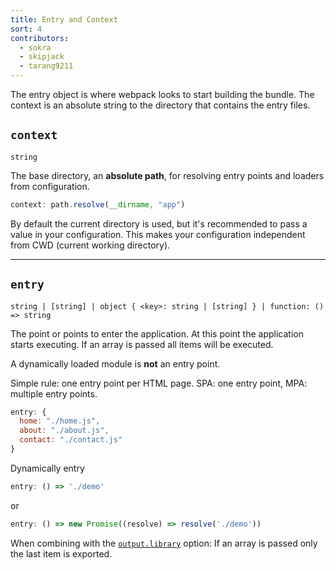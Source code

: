 ```yaml
---
title: Entry and Context
sort: 4
contributors:
  - sokra
  - skipjack
  - tarang9211
---
```


The entry object is where webpack looks to start building the bundle. The context is an absolute string to the directory that contains the entry files.

## `context`

`string`

The base directory, an **absolute path**, for resolving entry points and loaders from configuration.

``` js
context: path.resolve(__dirname, "app")
```

By default the current directory is used, but it's recommended to pass a value in your configuration. This makes your configuration independent from CWD (current working directory).

---

## `entry`

`string | [string] | object { <key>: string | [string] } | function: () => string`

The point or points to enter the application. At this point the application starts executing. If an array is passed all items will be executed.

A dynamically loaded module is **not** an entry point.

Simple rule: one entry point per HTML page. SPA: one entry point, MPA: multiple entry points.

```js
entry: {
  home: "./home.js",
  about: "./about.js",
  contact: "./contact.js"
}
```

Dynamically entry

```js
entry: () => './demo'
```

or

```js
entry: () => new Promise((resolve) => resolve('./demo'))
```

When combining with the [`output.library`](/configuration/output#output-library) option: If an array is passed only the last item is exported.
